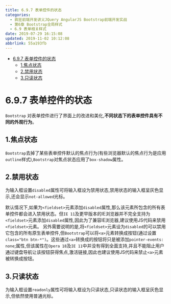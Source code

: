 ```yaml
---
title: 6.9.7 表单控件的状态
categories: 
  - 疯狂前端开发讲义JQuery AngularJS Bootstrap前端开发实战
  - 第6章 Bootstrap全局样式
  - 6.9 表单相关样式
date: 2019-07-29 16:15:08
updated: 2019-11-02 10:12:08
abbrlink: 55a193fb
---
```

<div id='my_toc'>

- [6.9.7 表单控件的状态](/JavaReadingNotes/55a193fb/#6-9-7-表单控件的状态)
    - [1.焦点状态](/JavaReadingNotes/55a193fb/#1-焦点状态)
    - [2.禁用状态](/JavaReadingNotes/55a193fb/#2-禁用状态)
    - [3.只读状态](/JavaReadingNotes/55a193fb/#3-只读状态)

</div>
<!--more-->
<script>if (navigator.platform.toLowerCase() == 'win32'){document.getElementById('my_toc').style.display = 'none';}</script>

<!--end-->
<!--SSTStart-->
# 6.9.7 表单控件的状态 #
`Bootstrap` 对表单控件进行了界面上的改进和美化,**不同状态下的表单控件具有不同的外观行为**。
## 1.焦点状态 ##
`Bootstrap`去掉了某些表单控件默认的焦点行为(有些浏览器默认的焦点行为是应用`outline`样式),`Bootstrap`对焦点状态应用了`box-shadow`属性。
## 2.禁用状态 ##
为输入框设置`disabled`属性可将输入框设为禁用状态,禁用状态的输入框呈灰色显示,还会显示`not-allowed`光标。

默认情况下,如果为`<fieldset>`元素添加`disabled`属性,那么该元素所包含的所有表单控件都会进入禁用状态。但`IE 11`及更早版本的IE浏览器并不完全支持为`<fieldset>`元素添加`disabled`属性,因此为了兼容IE浏览器,建议使用JS代码来禁用`<fieldset>`元素。
另外需要说明的是,将`<fieldset>`元素设为`disabled`的可以禁用它包含的所有原生表单控件,但`Bootstrap`可以将`<a>`元素转换成按钮(通过设置`class="btn btn-*")`。这些通过`<a>`转换成的按钮将只是被添加`pointer-events: none`;属性,但该属性在`Opera 18`及`IE 11`中并没有得到全面支持,并且不能阻止用户通过键盘导航让该按钮获得焦点,激活链接,因此也建议使用JS代码来禁止`<a>`元素被转换成按钮。
## 3.只读状态 ##
为输入框设置`readonly`属性可将输入框设为只读状态,只读状态的输入框呈灰色显示,但依然使用普通光标。
<!--SSTStop-->

